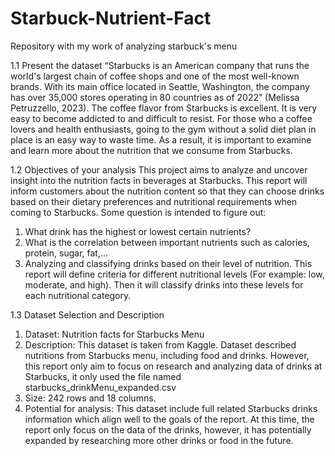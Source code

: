 # Starbuck-Nutrient-Fact
Repository with my work of analyzing starbuck's menu 

1.1 Present the dataset
“Starbucks is an American company that runs the world's largest chain of coffee shops and one of the most well-known brands. With its main office located in Seattle, Washington, the company has over 35,000 stores operating in 80 countries as of 2022” (Melissa Petruzzello, 2023). The coffee flavor from Starbucks is excellent. It is very easy to become addicted to and difficult to resist. For those who a coffee lovers and health enthusiasts, going to the gym without a solid diet plan in place is an easy way to waste time. As a result, it is important to examine and learn more about the nutrition that we consume from Starbucks. 

1.2 Objectives of your analysis
This project aims to analyze and uncover insight into the nutrition facts in beverages at Starbucks. This report will inform customers about the nutrition content so that they can choose drinks based on their dietary preferences and nutritional requirements when coming to Starbucks. Some question is intended to figure out: 
1. What drink has the highest or lowest certain nutrients?
2. What is the correlation between important nutrients such as calories, protein, sugar, fat,...
3. Analyzing and classifying drinks based on their level of nutrition. This report will define criteria for different nutritional levels (For example: low, moderate, and high). Then it will classify drinks into these levels for each nutritional category.
   
1.3 Dataset Selection and Description
1. Dataset: Nutrition facts for Starbucks Menu
2. Description: This dataset is taken from Kaggle. Dataset described nutritions from Starbucks menu, including food and drinks. However, this report only aim to focus on research and analyzing data of drinks at Starbucks, it only used the file named starbucks_drinkMenu_expanded.csv
3. Size: 242 rows and 18 columns.
4. Potential for analysis: This dataset include full related Starbucks drinks information which align well to the goals of the report. At this time, the report only focus on the data of the drinks, however, it has potentially expanded by researching more other drinks or food in the future.
